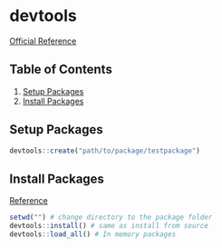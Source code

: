 # devtools
[Official Reference](http://r-pkgs.had.co.nz/)

## Table of Contents
1. [Setup Packages](#setup-packages)
2. [Install Packages](#install-packages)


## Setup Packages
```r
devtools::create("path/to/package/testpackage")
```

## Install Packages
[Reference](http://r-pkgs.had.co.nz/package.html#package)
```r
setwd("") # change directory to the package folder
devtools::install() # same as install from source
devtools::load_all() # In memory packages
```
